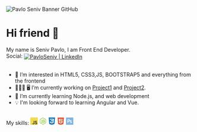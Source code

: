 ![Pavlo Seniv Banner GitHub](https://user-images.githubusercontent.com/71393825/125346293-3a56cf80-e362-11eb-8fde-af4b8820ebb9.png)
# Hi friend 👋
My name is Seniv Pavlo, I am Front End Developer.
<br />
Social:
<a href="https://www.linkedin.com/in/philip-haines/">
  <img align="center" alt="PavloSeniv | LinkedIn" width="36px" src="https://pngimg.com/uploads/linkedIn/linkedIn_PNG38.png" />
</a>
<br />
<br />
 - 👀 I’m interested in HTML5, CSS3,JS, BOOTSTRAP5 and everything from the frontend
 - 👨🏻‍💼 🖥 I’m currently working on <a href="https://github.com">Project1</a> and <a href="https://github.com">Project2</a>.
 - 🌱    I’m currently learning Node.js, and web development
 - 💡     I'm looking forward to learning Angular and Vue.
 <br />
My skills:
<code><img height="20" src="https://raw.githubusercontent.com/github/explore/80688e429a7d4ef2fca1e82350fe8e3517d3494d/topics/javascript/javascript.png"></code>
<code><img height="20" src="https://raw.githubusercontent.com/devicons/devicon/0e565980d0a51fe7736bb090fb394659febfbe58/icons/nodejs/nodejs-plain.svg"></code> 
<code><img height="20" src="https://raw.githubusercontent.com/devicons/devicon/0e565980d0a51fe7736bb090fb394659febfbe58/icons/css3/css3-plain.svg"></code> 
<code><img height="20" src="https://raw.githubusercontent.com/devicons/devicon/0e565980d0a51fe7736bb090fb394659febfbe58/icons/html5/html5-plain.svg"></code>
<code><img height="20" src="https://raw.githubusercontent.com/devicons/devicon/0e565980d0a51fe7736bb090fb394659febfbe58/icons/photoshop/photoshop-plain.svg"></code>       
<!---
PavloSeniv/PavloSeniv is a ✨ special ✨ repository because its `README.md` (this file) appears on your GitHub profile.
You can click the Preview link to take a look at your changes.
--->
